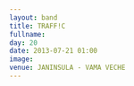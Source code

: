 ```yaml
---
layout: band
title: TRAFF!C
fullname: 
day: 20
date: 2013-07-21 01:00
image: 
venue: JANINSULA - VAMA VECHE
---
```



